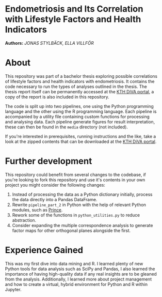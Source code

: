 Endometriosis and Its Correlation with Lifestyle Factors and Health Indicators
==============

**Authors:** *JONAS STYLBÄCK, ELLA VILLFÖR*

# About

This repository was part of a bachelor thesis exploring possible correlations of lifestyle factors and health indicators with endometriosis. It contains the code necessary to run the types of analyses outlined in the thesis. The thesis report itself can be permanently accessed at the [KTH DiVA portal](https://urn.kb.se/resolve?urn=urn:nbn:se:kth:diva-344208), a copy of the report is also included in this repository.

The code is split up into two pipelines, one using the Python programming language and the other using the R programming language. Each pipeline is accompanied by a utility file containing custom functions for processing and analysing data. Each pipeline generate figures for result interpretation, these can then be found in the `media` directory (not included).

If you're interested in prerequisites, running instructions and the like, take a look at the zipped contents that can be downloaded at the [KTH DiVA portal](https://urn.kb.se/resolve?urn=urn:nbn:se:kth:diva-344208).

# Further development

This repository could benefit from several changes to the codebase, if you're looking to fork this repository and use it's contents in your own project you might consider the following changes:

1. Instead of processing the data as a Python dictionary initially, process the data directly into a Pandas DataFrame.
2. Rewrite `pipeline_part_2` in Python with the help of relevant Python modules, such as [Prince](https://github.com/MaxHalford/prince).
3. Rework some of the functions in `python_utilities.py` to reduce abstraction.
4. Consider expanding the multiple correspondence analysis to generate factor maps for other orthogonal planes alongside the first.

# Experience Gained

This was my first dive into data mining and R. I learned plenty of new Python tools for data analysis such as SciPy and Pandas, I also learned the importance of having high-quality data if any real insights are to be gleaned from the analysis. Additionally, I learned more about project management and how to create a virtual, hybrid environment for Python and R within Jupyter.